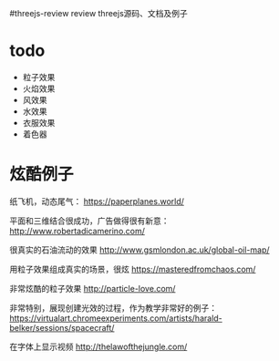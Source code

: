 #threejs-review
review threejs源码、文档及例子

# todo
 
 - 粒子效果
 - 火焰效果
 - 风效果
 - 水效果
 - 衣服效果
 - 着色器
 
 # 炫酷例子
 
 纸飞机，动态尾气：
 https://paperplanes.world/
 
 
 平面和三维结合很成功，广告做得很有新意：
 http://www.robertadicamerino.com/
 
 很真实的石油流动的效果
 http://www.gsmlondon.ac.uk/global-oil-map/
 
 用粒子效果组成真实的场景，很炫
 https://masteredfromchaos.com/
 
 非常炫酷的粒子效果
 http://particle-love.com/
 
 非常特别，展现创建光效的过程，作为教学非常好的例子：
 https://virtualart.chromeexperiments.com/artists/harald-belker/sessions/spacecraft/
 
 在字体上显示视频
 http://thelawofthejungle.com/